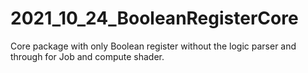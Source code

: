 # 2021_10_24_BooleanRegisterCore
Core package with only Boolean register without the logic parser and through for Job and compute shader.
